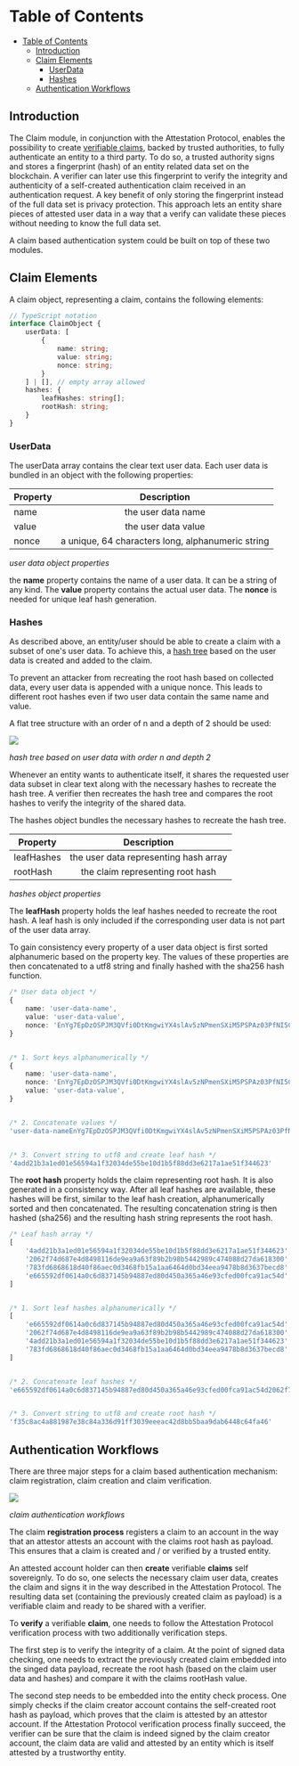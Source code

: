 # Table of Contents

- [Table of Contents](#table-of-contents)
    - [Introduction](#introduction)
    - [Claim Elements](#claim-elements)
        - [UserData](#userdata)
        - [Hashes](#hashes)
    - [Authentication Workflows](#authentication-workflows)


## Introduction

The Claim module, in conjunction with the Attestation Protocol, enables the possibility to create [verifiable claims](https://docs.microsoft.com/en-us/previous-versions/msp-n-p/ff359101(v=pandp.10)?redirectedfrom=MSDN), backed by trusted authorities, to fully authenticate an entity to a third party. To do so, a trusted authority signs and stores a fingerprint (hash) of an entity related data set on the blockchain. A verifier can later use this fingerprint to verify the integrity and authenticity of a self-created authentication claim received in an authentication request. A key benefit of only storing the fingerprint instead of the full data set is privacy protection. This approach lets an entity share pieces of attested user data in a way that a verify can validate these pieces without needing to know the full data set.

A claim based authentication system could be built on top of these two modules.


## Claim Elements

A claim object, representing a claim, contains the following elements:

````typescript
// TypeScript notation
interface ClaimObject {
    userData: [
        {
            name: string;
            value: string;
            nonce: string;
        }
    ] | [], // empty array allowed
    hashes: {
        leafHashes: string[];
        rootHash: string;
    }
}
````


### UserData

The userData array contains the clear text user data. Each user data is bundled in an object with the following properties:

| Property |                    Description                    |
|----------|:-------------------------------------------------:|
| name     |                 the user data name                |
| value    |                the user data value                |
| nonce    | a unique, 64 characters long, alphanumeric string |

*user data object properties*

the **name** property contains the name of a user data. It can be a string of any kind. The **value** property contains the actual user data. The **nonce** is needed for unique leaf hash generation.


### Hashes

As described above, an entity/user should be able to create a claim with a subset of one's user data. To achieve this, a [hash tree](https://en.wikipedia.org/wiki/Merkle_tree) based on the user data is created and added to the claim.

To prevent an attacker from recreating the root hash based on collected data, every user data is appended with a unique nonce. This leads to different root hashes even if two user data contain the same name and value.

A flat tree structure with an order of n and a depth of 2 should be used:

![](./.../../draw.io/out/diagrams-merkle-tree.svg)

*hash tree based on user data with order n and depth 2*

Whenever an entity wants to authenticate itself, it shares the requested user data subset in clear text along with the necessary hashes to recreate the hash tree. A verifier then recreates the hash tree and compares the root hashes to verify the integrity of the shared data.

The hashes object bundles the necessary hashes to recreate the hash tree.

| Property   |              Description              |
|------------|:-------------------------------------:|
| leafHashes | the user data representing hash array |
| rootHash   |    the claim representing root hash   |

*hashes object properties*

The **leafHash** property holds the leaf hashes needed to recreate the root hash. A leaf hash is only included if the corresponding user data is not part of the user data array.

To gain consistency  every property of a user data object is first sorted alphanumeric based on the property key. The values of these properties are then concatenated to a utf8 string and finally hashed with the sha256 hash function.

````typescript
/* User data object */
{
    name: 'user-data-name',
    value: 'user-data-value',
    nonce: 'EnYg7EpDzOSPJM3QVfi0DtKmgwiYX4slAv5zNPmenSXiM5PSPAz03PfNI5C1XEDV'
}


/* 1. Sort keys alphanumerically */
{
    name: 'user-data-name',
    nonce: 'EnYg7EpDzOSPJM3QVfi0DtKmgwiYX4slAv5zNPmenSXiM5PSPAz03PfNI5C1XEDV'
    value: 'user-data-value',
}


/* 2. Concatenate values */
'user-data-nameEnYg7EpDzOSPJM3QVfi0DtKmgwiYX4slAv5zNPmenSXiM5PSPAz03PfNI5C1XEDVuser-data-value'


/* 3. Convert string to utf8 and create leaf hash */
'4add21b3a1ed01e56594a1f32034de55be10d1b5f88dd3e6217a1ae51f344623'
````


The **root hash** property holds the claim representing root hash. It is also generated in a consistency way. After all leaf hashes are available, these hashes will be first, similar to the leaf hash creation, alphanumerically sorted and then concatenated. The resulting concatenation string is then hashed (sha256) and the resulting hash string represents the root hash.

````typescript
/* Leaf hash array */
[
    '4add21b3a1ed01e56594a1f32034de55be10d1b5f88dd3e6217a1ae51f344623',
    '2062f74d687e4d8498116de9ea9a63f89b2b98b5442989c474088d27da618300',
    '783fd6868618d40f86aec0d3468fb15a1aa6464d0bd34eea9478b8d3637becd8',
    'e665592df0614a0c6d837145b94887ed80d450a365a46e93cfed00fca91ac54d',
]


/* 1. Sort leaf hashes alphanumerically */
[
    'e665592df0614a0c6d837145b94887ed80d450a365a46e93cfed00fca91ac54d',
    '2062f74d687e4d8498116de9ea9a63f89b2b98b5442989c474088d27da618300',
    '4add21b3a1ed01e56594a1f32034de55be10d1b5f88dd3e6217a1ae51f344623',
    '783fd6868618d40f86aec0d3468fb15a1aa6464d0bd34eea9478b8d3637becd8',
]


/* 2. Concatenate leaf hashes */
'e665592df0614a0c6d837145b94887ed80d450a365a46e93cfed00fca91ac54d2062f74d687e4d8498116de9ea9a63f89b2b98b5442989c474088d27da6183004add21b3a1ed01e56594a1f32034de55be10d1b5f88dd3e6217a1ae51f344623783fd6868618d40f86aec0d3468fb15a1aa6464d0bd34eea9478b8d3637becd8'


/* 3. Convert string to utf8 and create root hash */
'f35c8ac4a881987e38c84a336d91ff3039eeeac42d8bb5baa9dab6448c64fa46'
````


## Authentication Workflows

There are three major steps for a claim based authentication mechanism: claim registration, claim creation and claim verification.

![](./../plantUml/out/claim/../../../../plantUml/out/claim/claim-authentication-workflow/claim-authentication-workflow.svg)

*claim authentication workflows*


The claim **registration process** registers a claim to an account in the way that an attestor attests an account with the claims root hash as payload. This ensures that a claim is created and / or verified by a trusted entity.

An attested account holder can then **create** verifiable **claims** self sovereignly. To do so, one selects the necessary claim user data, creates the claim and signs it in the way described in the Attestation Protocol. The resulting data set (containing the previously created claim as payload) is a verifiable claim and ready to be shared with a verifier.

To **verify** a verifiable **claim**, one needs to follow the Attestation Protocol verification process with two additionally verification steps. 

The first step is to verify the integrity of a claim. At the point of signed data checking, one needs to extract the previously created claim embedded into the singed data payload, recreate the root hash (based on the claim user data and hashes) and compare it with the claims rootHash value.

The second step needs to be embedded into the entity check process. One simply checks if the claim creator account contains the self-created root hash as payload, which proves that the claim is attested by an attestor account. If the Attestation Protocol verification process finally succeed, the verifier can be sure that the claim is indeed signed by the claim creator account, the claim data are valid and attested by an entity which is itself attested by a trustworthy entity.